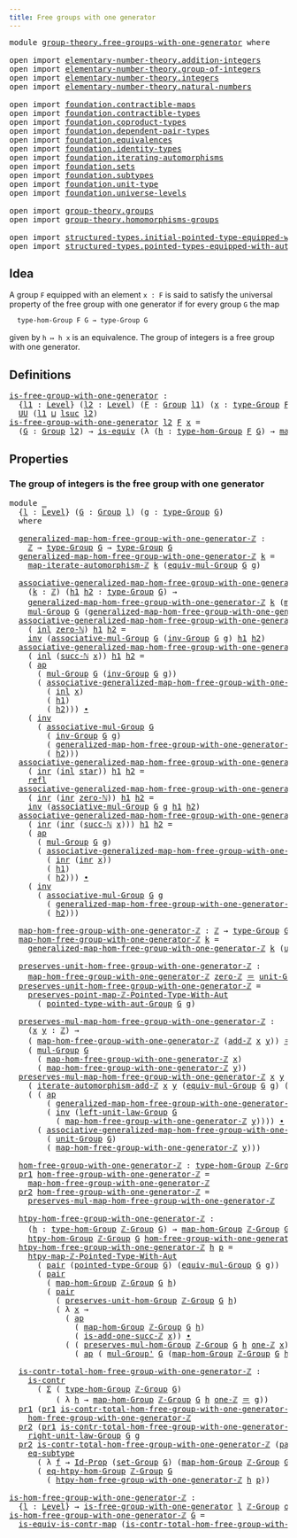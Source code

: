 ```yaml
---
title: Free groups with one generator
---
```


<pre class="Agda"><a id="56" class="Keyword">module</a> <a id="63" href="group-theory.free-groups-with-one-generator.html" class="Module">group-theory.free-groups-with-one-generator</a> <a id="107" class="Keyword">where</a>

<a id="114" class="Keyword">open</a> <a id="119" class="Keyword">import</a> <a id="126" href="elementary-number-theory.addition-integers.html" class="Module">elementary-number-theory.addition-integers</a>
<a id="169" class="Keyword">open</a> <a id="174" class="Keyword">import</a> <a id="181" href="elementary-number-theory.group-of-integers.html" class="Module">elementary-number-theory.group-of-integers</a>
<a id="224" class="Keyword">open</a> <a id="229" class="Keyword">import</a> <a id="236" href="elementary-number-theory.integers.html" class="Module">elementary-number-theory.integers</a>
<a id="270" class="Keyword">open</a> <a id="275" class="Keyword">import</a> <a id="282" href="elementary-number-theory.natural-numbers.html" class="Module">elementary-number-theory.natural-numbers</a>

<a id="324" class="Keyword">open</a> <a id="329" class="Keyword">import</a> <a id="336" href="foundation.contractible-maps.html" class="Module">foundation.contractible-maps</a>
<a id="365" class="Keyword">open</a> <a id="370" class="Keyword">import</a> <a id="377" href="foundation.contractible-types.html" class="Module">foundation.contractible-types</a>
<a id="407" class="Keyword">open</a> <a id="412" class="Keyword">import</a> <a id="419" href="foundation.coproduct-types.html" class="Module">foundation.coproduct-types</a>
<a id="446" class="Keyword">open</a> <a id="451" class="Keyword">import</a> <a id="458" href="foundation.dependent-pair-types.html" class="Module">foundation.dependent-pair-types</a>
<a id="490" class="Keyword">open</a> <a id="495" class="Keyword">import</a> <a id="502" href="foundation.equivalences.html" class="Module">foundation.equivalences</a>
<a id="526" class="Keyword">open</a> <a id="531" class="Keyword">import</a> <a id="538" href="foundation.identity-types.html" class="Module">foundation.identity-types</a>
<a id="564" class="Keyword">open</a> <a id="569" class="Keyword">import</a> <a id="576" href="foundation.iterating-automorphisms.html" class="Module">foundation.iterating-automorphisms</a>
<a id="611" class="Keyword">open</a> <a id="616" class="Keyword">import</a> <a id="623" href="foundation.sets.html" class="Module">foundation.sets</a>
<a id="639" class="Keyword">open</a> <a id="644" class="Keyword">import</a> <a id="651" href="foundation.subtypes.html" class="Module">foundation.subtypes</a>
<a id="671" class="Keyword">open</a> <a id="676" class="Keyword">import</a> <a id="683" href="foundation.unit-type.html" class="Module">foundation.unit-type</a>
<a id="704" class="Keyword">open</a> <a id="709" class="Keyword">import</a> <a id="716" href="foundation.universe-levels.html" class="Module">foundation.universe-levels</a>

<a id="744" class="Keyword">open</a> <a id="749" class="Keyword">import</a> <a id="756" href="group-theory.groups.html" class="Module">group-theory.groups</a>
<a id="776" class="Keyword">open</a> <a id="781" class="Keyword">import</a> <a id="788" href="group-theory.homomorphisms-groups.html" class="Module">group-theory.homomorphisms-groups</a>

<a id="823" class="Keyword">open</a> <a id="828" class="Keyword">import</a> <a id="835" href="structured-types.initial-pointed-type-equipped-with-automorphism.html" class="Module">structured-types.initial-pointed-type-equipped-with-automorphism</a>
<a id="900" class="Keyword">open</a> <a id="905" class="Keyword">import</a> <a id="912" href="structured-types.pointed-types-equipped-with-automorphisms.html" class="Module">structured-types.pointed-types-equipped-with-automorphisms</a>
</pre>
## Idea

A group `F` equipped with an element `x : F` is said to satisfy the universal property of the free group with one generator if for every group `G` the map

```md
  type-hom-Group F G → type-Group G
```

given by `h ↦ h x` is an equivalence. The group of integers is a free group with one generator.

## Definitions

<pre class="Agda"><a id="is-free-group-with-one-generator"></a><a id="1309" href="group-theory.free-groups-with-one-generator.html#1309" class="Function">is-free-group-with-one-generator</a> <a id="1342" class="Symbol">:</a>
  <a id="1346" class="Symbol">{</a><a id="1347" href="group-theory.free-groups-with-one-generator.html#1347" class="Bound">l1</a> <a id="1350" class="Symbol">:</a> <a id="1352" href="Agda.Primitive.html#597" class="Postulate">Level</a><a id="1357" class="Symbol">}</a> <a id="1359" class="Symbol">(</a><a id="1360" href="group-theory.free-groups-with-one-generator.html#1360" class="Bound">l2</a> <a id="1363" class="Symbol">:</a> <a id="1365" href="Agda.Primitive.html#597" class="Postulate">Level</a><a id="1370" class="Symbol">)</a> <a id="1372" class="Symbol">(</a><a id="1373" href="group-theory.free-groups-with-one-generator.html#1373" class="Bound">F</a> <a id="1375" class="Symbol">:</a> <a id="1377" href="group-theory.groups.html#2745" class="Function">Group</a> <a id="1383" href="group-theory.free-groups-with-one-generator.html#1347" class="Bound">l1</a><a id="1385" class="Symbol">)</a> <a id="1387" class="Symbol">(</a><a id="1388" href="group-theory.free-groups-with-one-generator.html#1388" class="Bound">x</a> <a id="1390" class="Symbol">:</a> <a id="1392" href="group-theory.groups.html#2988" class="Function">type-Group</a> <a id="1403" href="group-theory.free-groups-with-one-generator.html#1373" class="Bound">F</a><a id="1404" class="Symbol">)</a> <a id="1406" class="Symbol">→</a>
  <a id="1410" href="foundation-core.universe-levels.html#235" class="Primitive">UU</a> <a id="1413" class="Symbol">(</a><a id="1414" href="group-theory.free-groups-with-one-generator.html#1347" class="Bound">l1</a> <a id="1417" href="Agda.Primitive.html#810" class="Primitive Operator">⊔</a> <a id="1419" href="Agda.Primitive.html#780" class="Primitive">lsuc</a> <a id="1424" href="group-theory.free-groups-with-one-generator.html#1360" class="Bound">l2</a><a id="1426" class="Symbol">)</a>
<a id="1428" href="group-theory.free-groups-with-one-generator.html#1309" class="Function">is-free-group-with-one-generator</a> <a id="1461" href="group-theory.free-groups-with-one-generator.html#1461" class="Bound">l2</a> <a id="1464" href="group-theory.free-groups-with-one-generator.html#1464" class="Bound">F</a> <a id="1466" href="group-theory.free-groups-with-one-generator.html#1466" class="Bound">x</a> <a id="1468" class="Symbol">=</a>
  <a id="1472" class="Symbol">(</a><a id="1473" href="group-theory.free-groups-with-one-generator.html#1473" class="Bound">G</a> <a id="1475" class="Symbol">:</a> <a id="1477" href="group-theory.groups.html#2745" class="Function">Group</a> <a id="1483" href="group-theory.free-groups-with-one-generator.html#1461" class="Bound">l2</a><a id="1485" class="Symbol">)</a> <a id="1487" class="Symbol">→</a> <a id="1489" href="foundation-core.equivalences.html#1556" class="Function">is-equiv</a> <a id="1498" class="Symbol">(λ</a> <a id="1501" class="Symbol">(</a><a id="1502" href="group-theory.free-groups-with-one-generator.html#1502" class="Bound">h</a> <a id="1504" class="Symbol">:</a> <a id="1506" href="group-theory.homomorphisms-groups.html#1635" class="Function">type-hom-Group</a> <a id="1521" href="group-theory.free-groups-with-one-generator.html#1464" class="Bound">F</a> <a id="1523" href="group-theory.free-groups-with-one-generator.html#1473" class="Bound">G</a><a id="1524" class="Symbol">)</a> <a id="1526" class="Symbol">→</a> <a id="1528" href="group-theory.homomorphisms-groups.html#1764" class="Function">map-hom-Group</a> <a id="1542" href="group-theory.free-groups-with-one-generator.html#1464" class="Bound">F</a> <a id="1544" href="group-theory.free-groups-with-one-generator.html#1473" class="Bound">G</a> <a id="1546" href="group-theory.free-groups-with-one-generator.html#1502" class="Bound">h</a> <a id="1548" href="group-theory.free-groups-with-one-generator.html#1466" class="Bound">x</a><a id="1549" class="Symbol">)</a>
</pre>
## Properties

### The group of integers is the free group with one generator

<pre class="Agda"><a id="1643" class="Keyword">module</a> <a id="1650" href="group-theory.free-groups-with-one-generator.html#1650" class="Module">_</a>
  <a id="1654" class="Symbol">{</a><a id="1655" href="group-theory.free-groups-with-one-generator.html#1655" class="Bound">l</a> <a id="1657" class="Symbol">:</a> <a id="1659" href="Agda.Primitive.html#597" class="Postulate">Level</a><a id="1664" class="Symbol">}</a> <a id="1666" class="Symbol">(</a><a id="1667" href="group-theory.free-groups-with-one-generator.html#1667" class="Bound">G</a> <a id="1669" class="Symbol">:</a> <a id="1671" href="group-theory.groups.html#2745" class="Function">Group</a> <a id="1677" href="group-theory.free-groups-with-one-generator.html#1655" class="Bound">l</a><a id="1678" class="Symbol">)</a> <a id="1680" class="Symbol">(</a><a id="1681" href="group-theory.free-groups-with-one-generator.html#1681" class="Bound">g</a> <a id="1683" class="Symbol">:</a> <a id="1685" href="group-theory.groups.html#2988" class="Function">type-Group</a> <a id="1696" href="group-theory.free-groups-with-one-generator.html#1667" class="Bound">G</a><a id="1697" class="Symbol">)</a>
  <a id="1701" class="Keyword">where</a>

  <a id="1710" href="group-theory.free-groups-with-one-generator.html#1710" class="Function">generalized-map-hom-free-group-with-one-generator-ℤ</a> <a id="1762" class="Symbol">:</a>
    <a id="1768" href="elementary-number-theory.integers.html#2078" class="Function">ℤ</a> <a id="1770" class="Symbol">→</a> <a id="1772" href="group-theory.groups.html#2988" class="Function">type-Group</a> <a id="1783" href="group-theory.free-groups-with-one-generator.html#1667" class="Bound">G</a> <a id="1785" class="Symbol">→</a> <a id="1787" href="group-theory.groups.html#2988" class="Function">type-Group</a> <a id="1798" href="group-theory.free-groups-with-one-generator.html#1667" class="Bound">G</a>
  <a id="1802" href="group-theory.free-groups-with-one-generator.html#1710" class="Function">generalized-map-hom-free-group-with-one-generator-ℤ</a> <a id="1854" href="group-theory.free-groups-with-one-generator.html#1854" class="Bound">k</a> <a id="1856" class="Symbol">=</a>
    <a id="1862" href="foundation.iterating-automorphisms.html#2989" class="Function">map-iterate-automorphism-ℤ</a> <a id="1889" href="group-theory.free-groups-with-one-generator.html#1854" class="Bound">k</a> <a id="1891" class="Symbol">(</a><a id="1892" href="group-theory.groups.html#6219" class="Function">equiv-mul-Group</a> <a id="1908" href="group-theory.free-groups-with-one-generator.html#1667" class="Bound">G</a> <a id="1910" href="group-theory.free-groups-with-one-generator.html#1681" class="Bound">g</a><a id="1911" class="Symbol">)</a>

  <a id="1916" href="group-theory.free-groups-with-one-generator.html#1916" class="Function">associative-generalized-map-hom-free-group-with-one-generator-ℤ</a> <a id="1980" class="Symbol">:</a>
    <a id="1986" class="Symbol">(</a><a id="1987" href="group-theory.free-groups-with-one-generator.html#1987" class="Bound">k</a> <a id="1989" class="Symbol">:</a> <a id="1991" href="elementary-number-theory.integers.html#2078" class="Function">ℤ</a><a id="1992" class="Symbol">)</a> <a id="1994" class="Symbol">(</a><a id="1995" href="group-theory.free-groups-with-one-generator.html#1995" class="Bound">h1</a> <a id="1998" href="group-theory.free-groups-with-one-generator.html#1998" class="Bound">h2</a> <a id="2001" class="Symbol">:</a> <a id="2003" href="group-theory.groups.html#2988" class="Function">type-Group</a> <a id="2014" href="group-theory.free-groups-with-one-generator.html#1667" class="Bound">G</a><a id="2015" class="Symbol">)</a> <a id="2017" class="Symbol">→</a>
    <a id="2023" href="group-theory.free-groups-with-one-generator.html#1710" class="Function">generalized-map-hom-free-group-with-one-generator-ℤ</a> <a id="2075" href="group-theory.free-groups-with-one-generator.html#1987" class="Bound">k</a> <a id="2077" class="Symbol">(</a><a id="2078" href="group-theory.groups.html#3233" class="Function">mul-Group</a> <a id="2088" href="group-theory.free-groups-with-one-generator.html#1667" class="Bound">G</a> <a id="2090" href="group-theory.free-groups-with-one-generator.html#1995" class="Bound">h1</a> <a id="2093" href="group-theory.free-groups-with-one-generator.html#1998" class="Bound">h2</a><a id="2095" class="Symbol">)</a> <a id="2097" href="foundation-core.identity-types.html#1865" class="Function Operator">＝</a>
    <a id="2103" href="group-theory.groups.html#3233" class="Function">mul-Group</a> <a id="2113" href="group-theory.free-groups-with-one-generator.html#1667" class="Bound">G</a> <a id="2115" class="Symbol">(</a><a id="2116" href="group-theory.free-groups-with-one-generator.html#1710" class="Function">generalized-map-hom-free-group-with-one-generator-ℤ</a> <a id="2168" href="group-theory.free-groups-with-one-generator.html#1987" class="Bound">k</a> <a id="2170" href="group-theory.free-groups-with-one-generator.html#1995" class="Bound">h1</a><a id="2172" class="Symbol">)</a> <a id="2174" href="group-theory.free-groups-with-one-generator.html#1998" class="Bound">h2</a>
  <a id="2179" href="group-theory.free-groups-with-one-generator.html#1916" class="Function">associative-generalized-map-hom-free-group-with-one-generator-ℤ</a>
    <a id="2247" class="Symbol">(</a> <a id="2249" href="foundation.coproduct-types.html#1249" class="InductiveConstructor">inl</a> <a id="2253" href="elementary-number-theory.natural-numbers.html#1569" class="InductiveConstructor">zero-ℕ</a><a id="2259" class="Symbol">)</a> <a id="2261" href="group-theory.free-groups-with-one-generator.html#2261" class="Bound">h1</a> <a id="2264" href="group-theory.free-groups-with-one-generator.html#2264" class="Bound">h2</a> <a id="2267" class="Symbol">=</a>
    <a id="2273" href="foundation-core.identity-types.html#2729" class="Function">inv</a> <a id="2277" class="Symbol">(</a><a id="2278" href="group-theory.groups.html#3582" class="Function">associative-mul-Group</a> <a id="2300" href="group-theory.free-groups-with-one-generator.html#1667" class="Bound">G</a> <a id="2302" class="Symbol">(</a><a id="2303" href="group-theory.groups.html#4936" class="Function">inv-Group</a> <a id="2313" href="group-theory.free-groups-with-one-generator.html#1667" class="Bound">G</a> <a id="2315" href="group-theory.free-groups-with-one-generator.html#1681" class="Bound">g</a><a id="2316" class="Symbol">)</a> <a id="2318" href="group-theory.free-groups-with-one-generator.html#2261" class="Bound">h1</a> <a id="2321" href="group-theory.free-groups-with-one-generator.html#2264" class="Bound">h2</a><a id="2323" class="Symbol">)</a>
  <a id="2327" href="group-theory.free-groups-with-one-generator.html#1916" class="Function">associative-generalized-map-hom-free-group-with-one-generator-ℤ</a>
    <a id="2395" class="Symbol">(</a> <a id="2397" href="foundation.coproduct-types.html#1249" class="InductiveConstructor">inl</a> <a id="2401" class="Symbol">(</a><a id="2402" href="elementary-number-theory.natural-numbers.html#1582" class="InductiveConstructor">succ-ℕ</a> <a id="2409" href="group-theory.free-groups-with-one-generator.html#2409" class="Bound">x</a><a id="2410" class="Symbol">))</a> <a id="2413" href="group-theory.free-groups-with-one-generator.html#2413" class="Bound">h1</a> <a id="2416" href="group-theory.free-groups-with-one-generator.html#2416" class="Bound">h2</a> <a id="2419" class="Symbol">=</a>
    <a id="2425" class="Symbol">(</a> <a id="2427" href="foundation-core.identity-types.html#4003" class="Function">ap</a>
      <a id="2436" class="Symbol">(</a> <a id="2438" href="group-theory.groups.html#3233" class="Function">mul-Group</a> <a id="2448" href="group-theory.free-groups-with-one-generator.html#1667" class="Bound">G</a> <a id="2450" class="Symbol">(</a><a id="2451" href="group-theory.groups.html#4936" class="Function">inv-Group</a> <a id="2461" href="group-theory.free-groups-with-one-generator.html#1667" class="Bound">G</a> <a id="2463" href="group-theory.free-groups-with-one-generator.html#1681" class="Bound">g</a><a id="2464" class="Symbol">))</a>
      <a id="2473" class="Symbol">(</a> <a id="2475" href="group-theory.free-groups-with-one-generator.html#1916" class="Function">associative-generalized-map-hom-free-group-with-one-generator-ℤ</a>
        <a id="2547" class="Symbol">(</a> <a id="2549" href="foundation.coproduct-types.html#1249" class="InductiveConstructor">inl</a> <a id="2553" href="group-theory.free-groups-with-one-generator.html#2409" class="Bound">x</a><a id="2554" class="Symbol">)</a>
        <a id="2564" class="Symbol">(</a> <a id="2566" href="group-theory.free-groups-with-one-generator.html#2413" class="Bound">h1</a><a id="2568" class="Symbol">)</a>
        <a id="2578" class="Symbol">(</a> <a id="2580" href="group-theory.free-groups-with-one-generator.html#2416" class="Bound">h2</a><a id="2582" class="Symbol">)))</a> <a id="2586" href="foundation-core.identity-types.html#2425" class="Function Operator">∙</a>
    <a id="2592" class="Symbol">(</a> <a id="2594" href="foundation-core.identity-types.html#2729" class="Function">inv</a>
      <a id="2604" class="Symbol">(</a> <a id="2606" href="group-theory.groups.html#3582" class="Function">associative-mul-Group</a> <a id="2628" href="group-theory.free-groups-with-one-generator.html#1667" class="Bound">G</a>
        <a id="2638" class="Symbol">(</a> <a id="2640" href="group-theory.groups.html#4936" class="Function">inv-Group</a> <a id="2650" href="group-theory.free-groups-with-one-generator.html#1667" class="Bound">G</a> <a id="2652" href="group-theory.free-groups-with-one-generator.html#1681" class="Bound">g</a><a id="2653" class="Symbol">)</a>
        <a id="2663" class="Symbol">(</a> <a id="2665" href="group-theory.free-groups-with-one-generator.html#1710" class="Function">generalized-map-hom-free-group-with-one-generator-ℤ</a> <a id="2717" class="Symbol">(</a><a id="2718" href="foundation.coproduct-types.html#1249" class="InductiveConstructor">inl</a> <a id="2722" href="group-theory.free-groups-with-one-generator.html#2409" class="Bound">x</a><a id="2723" class="Symbol">)</a> <a id="2725" href="group-theory.free-groups-with-one-generator.html#2413" class="Bound">h1</a><a id="2727" class="Symbol">)</a>
        <a id="2737" class="Symbol">(</a> <a id="2739" href="group-theory.free-groups-with-one-generator.html#2416" class="Bound">h2</a><a id="2741" class="Symbol">)))</a>
  <a id="2747" href="group-theory.free-groups-with-one-generator.html#1916" class="Function">associative-generalized-map-hom-free-group-with-one-generator-ℤ</a>
    <a id="2815" class="Symbol">(</a> <a id="2817" href="foundation.coproduct-types.html#1267" class="InductiveConstructor">inr</a> <a id="2821" class="Symbol">(</a><a id="2822" href="foundation.coproduct-types.html#1249" class="InductiveConstructor">inl</a> <a id="2826" href="foundation.unit-type.html#1108" class="InductiveConstructor">star</a><a id="2830" class="Symbol">))</a> <a id="2833" href="group-theory.free-groups-with-one-generator.html#2833" class="Bound">h1</a> <a id="2836" href="group-theory.free-groups-with-one-generator.html#2836" class="Bound">h2</a> <a id="2839" class="Symbol">=</a>
    <a id="2845" href="foundation-core.identity-types.html#1820" class="InductiveConstructor">refl</a>
  <a id="2852" href="group-theory.free-groups-with-one-generator.html#1916" class="Function">associative-generalized-map-hom-free-group-with-one-generator-ℤ</a>
    <a id="2920" class="Symbol">(</a> <a id="2922" href="foundation.coproduct-types.html#1267" class="InductiveConstructor">inr</a> <a id="2926" class="Symbol">(</a><a id="2927" href="foundation.coproduct-types.html#1267" class="InductiveConstructor">inr</a> <a id="2931" href="elementary-number-theory.natural-numbers.html#1569" class="InductiveConstructor">zero-ℕ</a><a id="2937" class="Symbol">))</a> <a id="2940" href="group-theory.free-groups-with-one-generator.html#2940" class="Bound">h1</a> <a id="2943" href="group-theory.free-groups-with-one-generator.html#2943" class="Bound">h2</a> <a id="2946" class="Symbol">=</a>
    <a id="2952" href="foundation-core.identity-types.html#2729" class="Function">inv</a> <a id="2956" class="Symbol">(</a><a id="2957" href="group-theory.groups.html#3582" class="Function">associative-mul-Group</a> <a id="2979" href="group-theory.free-groups-with-one-generator.html#1667" class="Bound">G</a> <a id="2981" href="group-theory.free-groups-with-one-generator.html#1681" class="Bound">g</a> <a id="2983" href="group-theory.free-groups-with-one-generator.html#2940" class="Bound">h1</a> <a id="2986" href="group-theory.free-groups-with-one-generator.html#2943" class="Bound">h2</a><a id="2988" class="Symbol">)</a>
  <a id="2992" href="group-theory.free-groups-with-one-generator.html#1916" class="Function">associative-generalized-map-hom-free-group-with-one-generator-ℤ</a>
    <a id="3060" class="Symbol">(</a> <a id="3062" href="foundation.coproduct-types.html#1267" class="InductiveConstructor">inr</a> <a id="3066" class="Symbol">(</a><a id="3067" href="foundation.coproduct-types.html#1267" class="InductiveConstructor">inr</a> <a id="3071" class="Symbol">(</a><a id="3072" href="elementary-number-theory.natural-numbers.html#1582" class="InductiveConstructor">succ-ℕ</a> <a id="3079" href="group-theory.free-groups-with-one-generator.html#3079" class="Bound">x</a><a id="3080" class="Symbol">)))</a> <a id="3084" href="group-theory.free-groups-with-one-generator.html#3084" class="Bound">h1</a> <a id="3087" href="group-theory.free-groups-with-one-generator.html#3087" class="Bound">h2</a> <a id="3090" class="Symbol">=</a>
    <a id="3096" class="Symbol">(</a> <a id="3098" href="foundation-core.identity-types.html#4003" class="Function">ap</a>
      <a id="3107" class="Symbol">(</a> <a id="3109" href="group-theory.groups.html#3233" class="Function">mul-Group</a> <a id="3119" href="group-theory.free-groups-with-one-generator.html#1667" class="Bound">G</a> <a id="3121" href="group-theory.free-groups-with-one-generator.html#1681" class="Bound">g</a><a id="3122" class="Symbol">)</a>
      <a id="3130" class="Symbol">(</a> <a id="3132" href="group-theory.free-groups-with-one-generator.html#1916" class="Function">associative-generalized-map-hom-free-group-with-one-generator-ℤ</a>
        <a id="3204" class="Symbol">(</a> <a id="3206" href="foundation.coproduct-types.html#1267" class="InductiveConstructor">inr</a> <a id="3210" class="Symbol">(</a><a id="3211" href="foundation.coproduct-types.html#1267" class="InductiveConstructor">inr</a> <a id="3215" href="group-theory.free-groups-with-one-generator.html#3079" class="Bound">x</a><a id="3216" class="Symbol">))</a>
        <a id="3227" class="Symbol">(</a> <a id="3229" href="group-theory.free-groups-with-one-generator.html#3084" class="Bound">h1</a><a id="3231" class="Symbol">)</a>
        <a id="3241" class="Symbol">(</a> <a id="3243" href="group-theory.free-groups-with-one-generator.html#3087" class="Bound">h2</a><a id="3245" class="Symbol">)))</a> <a id="3249" href="foundation-core.identity-types.html#2425" class="Function Operator">∙</a>
    <a id="3255" class="Symbol">(</a> <a id="3257" href="foundation-core.identity-types.html#2729" class="Function">inv</a>
      <a id="3267" class="Symbol">(</a> <a id="3269" href="group-theory.groups.html#3582" class="Function">associative-mul-Group</a> <a id="3291" href="group-theory.free-groups-with-one-generator.html#1667" class="Bound">G</a> <a id="3293" href="group-theory.free-groups-with-one-generator.html#1681" class="Bound">g</a>
        <a id="3303" class="Symbol">(</a> <a id="3305" href="group-theory.free-groups-with-one-generator.html#1710" class="Function">generalized-map-hom-free-group-with-one-generator-ℤ</a> <a id="3357" class="Symbol">(</a><a id="3358" href="foundation.coproduct-types.html#1267" class="InductiveConstructor">inr</a> <a id="3362" class="Symbol">(</a><a id="3363" href="foundation.coproduct-types.html#1267" class="InductiveConstructor">inr</a> <a id="3367" href="group-theory.free-groups-with-one-generator.html#3079" class="Bound">x</a><a id="3368" class="Symbol">))</a> <a id="3371" href="group-theory.free-groups-with-one-generator.html#3084" class="Bound">h1</a><a id="3373" class="Symbol">)</a>
        <a id="3383" class="Symbol">(</a> <a id="3385" href="group-theory.free-groups-with-one-generator.html#3087" class="Bound">h2</a><a id="3387" class="Symbol">)))</a>
  
  <a id="3396" href="group-theory.free-groups-with-one-generator.html#3396" class="Function">map-hom-free-group-with-one-generator-ℤ</a> <a id="3436" class="Symbol">:</a> <a id="3438" href="elementary-number-theory.integers.html#2078" class="Function">ℤ</a> <a id="3440" class="Symbol">→</a> <a id="3442" href="group-theory.groups.html#2988" class="Function">type-Group</a> <a id="3453" href="group-theory.free-groups-with-one-generator.html#1667" class="Bound">G</a>
  <a id="3457" href="group-theory.free-groups-with-one-generator.html#3396" class="Function">map-hom-free-group-with-one-generator-ℤ</a> <a id="3497" href="group-theory.free-groups-with-one-generator.html#3497" class="Bound">k</a> <a id="3499" class="Symbol">=</a>
    <a id="3505" href="group-theory.free-groups-with-one-generator.html#1710" class="Function">generalized-map-hom-free-group-with-one-generator-ℤ</a> <a id="3557" href="group-theory.free-groups-with-one-generator.html#3497" class="Bound">k</a> <a id="3559" class="Symbol">(</a><a id="3560" href="group-theory.groups.html#4032" class="Function">unit-Group</a> <a id="3571" href="group-theory.free-groups-with-one-generator.html#1667" class="Bound">G</a><a id="3572" class="Symbol">)</a>

  <a id="3577" href="group-theory.free-groups-with-one-generator.html#3577" class="Function">preserves-unit-hom-free-group-with-one-generator-ℤ</a> <a id="3628" class="Symbol">:</a>
    <a id="3634" href="group-theory.free-groups-with-one-generator.html#3396" class="Function">map-hom-free-group-with-one-generator-ℤ</a> <a id="3674" href="elementary-number-theory.integers.html#2321" class="Function">zero-ℤ</a> <a id="3681" href="foundation-core.identity-types.html#1865" class="Function Operator">＝</a> <a id="3683" href="group-theory.groups.html#4032" class="Function">unit-Group</a> <a id="3694" href="group-theory.free-groups-with-one-generator.html#1667" class="Bound">G</a>
  <a id="3698" href="group-theory.free-groups-with-one-generator.html#3577" class="Function">preserves-unit-hom-free-group-with-one-generator-ℤ</a> <a id="3749" class="Symbol">=</a>
    <a id="3755" href="structured-types.initial-pointed-type-equipped-with-automorphism.html#1512" class="Function">preserves-point-map-ℤ-Pointed-Type-With-Aut</a>
      <a id="3805" class="Symbol">(</a> <a id="3807" href="group-theory.groups.html#11862" class="Function">pointed-type-with-aut-Group</a> <a id="3835" href="group-theory.free-groups-with-one-generator.html#1667" class="Bound">G</a> <a id="3837" href="group-theory.free-groups-with-one-generator.html#1681" class="Bound">g</a><a id="3838" class="Symbol">)</a>

  <a id="3843" href="group-theory.free-groups-with-one-generator.html#3843" class="Function">preserves-mul-map-hom-free-group-with-one-generator-ℤ</a> <a id="3897" class="Symbol">:</a>
    <a id="3903" class="Symbol">(</a><a id="3904" href="group-theory.free-groups-with-one-generator.html#3904" class="Bound">x</a> <a id="3906" href="group-theory.free-groups-with-one-generator.html#3906" class="Bound">y</a> <a id="3908" class="Symbol">:</a> <a id="3910" href="elementary-number-theory.integers.html#2078" class="Function">ℤ</a><a id="3911" class="Symbol">)</a> <a id="3913" class="Symbol">→</a>
    <a id="3919" class="Symbol">(</a> <a id="3921" href="group-theory.free-groups-with-one-generator.html#3396" class="Function">map-hom-free-group-with-one-generator-ℤ</a> <a id="3961" class="Symbol">(</a><a id="3962" href="elementary-number-theory.addition-integers.html#1631" class="Function">add-ℤ</a> <a id="3968" href="group-theory.free-groups-with-one-generator.html#3904" class="Bound">x</a> <a id="3970" href="group-theory.free-groups-with-one-generator.html#3906" class="Bound">y</a><a id="3971" class="Symbol">))</a> <a id="3974" href="foundation-core.identity-types.html#1865" class="Function Operator">＝</a>
    <a id="3980" class="Symbol">(</a> <a id="3982" href="group-theory.groups.html#3233" class="Function">mul-Group</a> <a id="3992" href="group-theory.free-groups-with-one-generator.html#1667" class="Bound">G</a>
      <a id="4000" class="Symbol">(</a> <a id="4002" href="group-theory.free-groups-with-one-generator.html#3396" class="Function">map-hom-free-group-with-one-generator-ℤ</a> <a id="4042" href="group-theory.free-groups-with-one-generator.html#3904" class="Bound">x</a><a id="4043" class="Symbol">)</a>
      <a id="4051" class="Symbol">(</a> <a id="4053" href="group-theory.free-groups-with-one-generator.html#3396" class="Function">map-hom-free-group-with-one-generator-ℤ</a> <a id="4093" href="group-theory.free-groups-with-one-generator.html#3906" class="Bound">y</a><a id="4094" class="Symbol">))</a>
  <a id="4099" href="group-theory.free-groups-with-one-generator.html#3843" class="Function">preserves-mul-map-hom-free-group-with-one-generator-ℤ</a> <a id="4153" href="group-theory.free-groups-with-one-generator.html#4153" class="Bound">x</a> <a id="4155" href="group-theory.free-groups-with-one-generator.html#4155" class="Bound">y</a> <a id="4157" class="Symbol">=</a>
    <a id="4163" class="Symbol">(</a> <a id="4165" href="foundation.iterating-automorphisms.html#9298" class="Function">iterate-automorphism-add-ℤ</a> <a id="4192" href="group-theory.free-groups-with-one-generator.html#4153" class="Bound">x</a> <a id="4194" href="group-theory.free-groups-with-one-generator.html#4155" class="Bound">y</a> <a id="4196" class="Symbol">(</a><a id="4197" href="group-theory.groups.html#6219" class="Function">equiv-mul-Group</a> <a id="4213" href="group-theory.free-groups-with-one-generator.html#1667" class="Bound">G</a> <a id="4215" href="group-theory.free-groups-with-one-generator.html#1681" class="Bound">g</a><a id="4216" class="Symbol">)</a> <a id="4218" class="Symbol">(</a><a id="4219" href="group-theory.groups.html#4032" class="Function">unit-Group</a> <a id="4230" href="group-theory.free-groups-with-one-generator.html#1667" class="Bound">G</a><a id="4231" class="Symbol">))</a> <a id="4234" href="foundation-core.identity-types.html#2425" class="Function Operator">∙</a>
    <a id="4240" class="Symbol">(</a> <a id="4242" class="Symbol">(</a> <a id="4244" href="foundation-core.identity-types.html#4003" class="Function">ap</a>
        <a id="4255" class="Symbol">(</a> <a id="4257" href="group-theory.free-groups-with-one-generator.html#1710" class="Function">generalized-map-hom-free-group-with-one-generator-ℤ</a> <a id="4309" href="group-theory.free-groups-with-one-generator.html#4153" class="Bound">x</a><a id="4310" class="Symbol">)</a>
        <a id="4320" class="Symbol">(</a> <a id="4322" href="foundation-core.identity-types.html#2729" class="Function">inv</a> <a id="4326" class="Symbol">(</a><a id="4327" href="group-theory.groups.html#4449" class="Function">left-unit-law-Group</a> <a id="4347" href="group-theory.free-groups-with-one-generator.html#1667" class="Bound">G</a>
          <a id="4359" class="Symbol">(</a> <a id="4361" href="group-theory.free-groups-with-one-generator.html#3396" class="Function">map-hom-free-group-with-one-generator-ℤ</a> <a id="4401" href="group-theory.free-groups-with-one-generator.html#4155" class="Bound">y</a><a id="4402" class="Symbol">))))</a> <a id="4407" href="foundation-core.identity-types.html#2425" class="Function Operator">∙</a>
      <a id="4415" class="Symbol">(</a> <a id="4417" href="group-theory.free-groups-with-one-generator.html#1916" class="Function">associative-generalized-map-hom-free-group-with-one-generator-ℤ</a> <a id="4481" href="group-theory.free-groups-with-one-generator.html#4153" class="Bound">x</a>
        <a id="4491" class="Symbol">(</a> <a id="4493" href="group-theory.groups.html#4032" class="Function">unit-Group</a> <a id="4504" href="group-theory.free-groups-with-one-generator.html#1667" class="Bound">G</a><a id="4505" class="Symbol">)</a>
        <a id="4515" class="Symbol">(</a> <a id="4517" href="group-theory.free-groups-with-one-generator.html#3396" class="Function">map-hom-free-group-with-one-generator-ℤ</a> <a id="4557" href="group-theory.free-groups-with-one-generator.html#4155" class="Bound">y</a><a id="4558" class="Symbol">)))</a>

  <a id="4565" href="group-theory.free-groups-with-one-generator.html#4565" class="Function">hom-free-group-with-one-generator-ℤ</a> <a id="4601" class="Symbol">:</a> <a id="4603" href="group-theory.homomorphisms-groups.html#1635" class="Function">type-hom-Group</a> <a id="4618" href="elementary-number-theory.group-of-integers.html#658" class="Function">ℤ-Group</a> <a id="4626" href="group-theory.free-groups-with-one-generator.html#1667" class="Bound">G</a>
  <a id="4630" href="foundation-core.dependent-pair-types.html#605" class="Field">pr1</a> <a id="4634" href="group-theory.free-groups-with-one-generator.html#4565" class="Function">hom-free-group-with-one-generator-ℤ</a> <a id="4670" class="Symbol">=</a>
    <a id="4676" href="group-theory.free-groups-with-one-generator.html#3396" class="Function">map-hom-free-group-with-one-generator-ℤ</a>
  <a id="4718" href="foundation-core.dependent-pair-types.html#617" class="Field">pr2</a> <a id="4722" href="group-theory.free-groups-with-one-generator.html#4565" class="Function">hom-free-group-with-one-generator-ℤ</a> <a id="4758" class="Symbol">=</a>
    <a id="4764" href="group-theory.free-groups-with-one-generator.html#3843" class="Function">preserves-mul-map-hom-free-group-with-one-generator-ℤ</a>

  <a id="4821" href="group-theory.free-groups-with-one-generator.html#4821" class="Function">htpy-hom-free-group-with-one-generator-ℤ</a> <a id="4862" class="Symbol">:</a>
    <a id="4868" class="Symbol">(</a><a id="4869" href="group-theory.free-groups-with-one-generator.html#4869" class="Bound">h</a> <a id="4871" class="Symbol">:</a> <a id="4873" href="group-theory.homomorphisms-groups.html#1635" class="Function">type-hom-Group</a> <a id="4888" href="elementary-number-theory.group-of-integers.html#658" class="Function">ℤ-Group</a> <a id="4896" href="group-theory.free-groups-with-one-generator.html#1667" class="Bound">G</a><a id="4897" class="Symbol">)</a> <a id="4899" class="Symbol">→</a> <a id="4901" href="group-theory.homomorphisms-groups.html#1764" class="Function">map-hom-Group</a> <a id="4915" href="elementary-number-theory.group-of-integers.html#658" class="Function">ℤ-Group</a> <a id="4923" href="group-theory.free-groups-with-one-generator.html#1667" class="Bound">G</a> <a id="4925" href="group-theory.free-groups-with-one-generator.html#4869" class="Bound">h</a> <a id="4927" href="elementary-number-theory.integers.html#2563" class="Function">one-ℤ</a> <a id="4933" href="foundation-core.identity-types.html#1865" class="Function Operator">＝</a> <a id="4935" href="group-theory.free-groups-with-one-generator.html#1681" class="Bound">g</a> <a id="4937" class="Symbol">→</a>
    <a id="4943" href="group-theory.homomorphisms-groups.html#2690" class="Function">htpy-hom-Group</a> <a id="4958" href="elementary-number-theory.group-of-integers.html#658" class="Function">ℤ-Group</a> <a id="4966" href="group-theory.free-groups-with-one-generator.html#1667" class="Bound">G</a> <a id="4968" href="group-theory.free-groups-with-one-generator.html#4565" class="Function">hom-free-group-with-one-generator-ℤ</a> <a id="5004" href="group-theory.free-groups-with-one-generator.html#4869" class="Bound">h</a>
  <a id="5008" href="group-theory.free-groups-with-one-generator.html#4821" class="Function">htpy-hom-free-group-with-one-generator-ℤ</a> <a id="5049" href="group-theory.free-groups-with-one-generator.html#5049" class="Bound">h</a> <a id="5051" href="group-theory.free-groups-with-one-generator.html#5051" class="Bound">p</a> <a id="5053" class="Symbol">=</a>
    <a id="5059" href="structured-types.initial-pointed-type-equipped-with-automorphism.html#2493" class="Function">htpy-map-ℤ-Pointed-Type-With-Aut</a>
      <a id="5098" class="Symbol">(</a> <a id="5100" href="foundation-core.dependent-pair-types.html#588" class="InductiveConstructor">pair</a> <a id="5105" class="Symbol">(</a><a id="5106" href="group-theory.groups.html#4709" class="Function">pointed-type-Group</a> <a id="5125" href="group-theory.free-groups-with-one-generator.html#1667" class="Bound">G</a><a id="5126" class="Symbol">)</a> <a id="5128" class="Symbol">(</a><a id="5129" href="group-theory.groups.html#6219" class="Function">equiv-mul-Group</a> <a id="5145" href="group-theory.free-groups-with-one-generator.html#1667" class="Bound">G</a> <a id="5147" href="group-theory.free-groups-with-one-generator.html#1681" class="Bound">g</a><a id="5148" class="Symbol">))</a>
      <a id="5157" class="Symbol">(</a> <a id="5159" href="foundation-core.dependent-pair-types.html#588" class="InductiveConstructor">pair</a>
        <a id="5172" class="Symbol">(</a> <a id="5174" href="group-theory.homomorphisms-groups.html#1764" class="Function">map-hom-Group</a> <a id="5188" href="elementary-number-theory.group-of-integers.html#658" class="Function">ℤ-Group</a> <a id="5196" href="group-theory.free-groups-with-one-generator.html#1667" class="Bound">G</a> <a id="5198" href="group-theory.free-groups-with-one-generator.html#5049" class="Bound">h</a><a id="5199" class="Symbol">)</a>
        <a id="5209" class="Symbol">(</a> <a id="5211" href="foundation-core.dependent-pair-types.html#588" class="InductiveConstructor">pair</a>
          <a id="5226" class="Symbol">(</a> <a id="5228" href="group-theory.homomorphisms-groups.html#5817" class="Function">preserves-unit-hom-Group</a> <a id="5253" href="elementary-number-theory.group-of-integers.html#658" class="Function">ℤ-Group</a> <a id="5261" href="group-theory.free-groups-with-one-generator.html#1667" class="Bound">G</a> <a id="5263" href="group-theory.free-groups-with-one-generator.html#5049" class="Bound">h</a><a id="5264" class="Symbol">)</a>
          <a id="5276" class="Symbol">(</a> <a id="5278" class="Symbol">λ</a> <a id="5280" href="group-theory.free-groups-with-one-generator.html#5280" class="Bound">x</a> <a id="5282" class="Symbol">→</a>
            <a id="5296" class="Symbol">(</a> <a id="5298" href="foundation-core.identity-types.html#4003" class="Function">ap</a>
              <a id="5315" class="Symbol">(</a> <a id="5317" href="group-theory.homomorphisms-groups.html#1764" class="Function">map-hom-Group</a> <a id="5331" href="elementary-number-theory.group-of-integers.html#658" class="Function">ℤ-Group</a> <a id="5339" href="group-theory.free-groups-with-one-generator.html#1667" class="Bound">G</a> <a id="5341" href="group-theory.free-groups-with-one-generator.html#5049" class="Bound">h</a><a id="5342" class="Symbol">)</a>
              <a id="5358" class="Symbol">(</a> <a id="5360" href="elementary-number-theory.addition-integers.html#4925" class="Function">is-add-one-succ-ℤ</a> <a id="5378" href="group-theory.free-groups-with-one-generator.html#5280" class="Bound">x</a><a id="5379" class="Symbol">))</a> <a id="5382" href="foundation-core.identity-types.html#2425" class="Function Operator">∙</a>
            <a id="5396" class="Symbol">(</a> <a id="5398" class="Symbol">(</a> <a id="5400" href="group-theory.homomorphisms-groups.html#1850" class="Function">preserves-mul-hom-Group</a> <a id="5424" href="elementary-number-theory.group-of-integers.html#658" class="Function">ℤ-Group</a> <a id="5432" href="group-theory.free-groups-with-one-generator.html#1667" class="Bound">G</a> <a id="5434" href="group-theory.free-groups-with-one-generator.html#5049" class="Bound">h</a> <a id="5436" href="elementary-number-theory.integers.html#2563" class="Function">one-ℤ</a> <a id="5442" href="group-theory.free-groups-with-one-generator.html#5280" class="Bound">x</a><a id="5443" class="Symbol">)</a> <a id="5445" href="foundation-core.identity-types.html#2425" class="Function Operator">∙</a>
              <a id="5461" class="Symbol">(</a> <a id="5463" href="foundation-core.identity-types.html#4003" class="Function">ap</a> <a id="5466" class="Symbol">(</a> <a id="5468" href="group-theory.groups.html#3494" class="Function">mul-Group&#39;</a> <a id="5479" href="group-theory.free-groups-with-one-generator.html#1667" class="Bound">G</a> <a id="5481" class="Symbol">(</a><a id="5482" href="group-theory.homomorphisms-groups.html#1764" class="Function">map-hom-Group</a> <a id="5496" href="elementary-number-theory.group-of-integers.html#658" class="Function">ℤ-Group</a> <a id="5504" href="group-theory.free-groups-with-one-generator.html#1667" class="Bound">G</a> <a id="5506" href="group-theory.free-groups-with-one-generator.html#5049" class="Bound">h</a> <a id="5508" href="group-theory.free-groups-with-one-generator.html#5280" class="Bound">x</a><a id="5509" class="Symbol">))</a> <a id="5512" href="group-theory.free-groups-with-one-generator.html#5051" class="Bound">p</a><a id="5513" class="Symbol">)))))</a>

  <a id="5522" href="group-theory.free-groups-with-one-generator.html#5522" class="Function">is-contr-total-hom-free-group-with-one-generator-ℤ</a> <a id="5573" class="Symbol">:</a>
    <a id="5579" href="foundation-core.contractible-types.html#1006" class="Function">is-contr</a>
      <a id="5594" class="Symbol">(</a> <a id="5596" href="foundation-core.dependent-pair-types.html#515" class="Record">Σ</a> <a id="5598" class="Symbol">(</a> <a id="5600" href="group-theory.homomorphisms-groups.html#1635" class="Function">type-hom-Group</a> <a id="5615" href="elementary-number-theory.group-of-integers.html#658" class="Function">ℤ-Group</a> <a id="5623" href="group-theory.free-groups-with-one-generator.html#1667" class="Bound">G</a><a id="5624" class="Symbol">)</a>
          <a id="5636" class="Symbol">(</a> <a id="5638" class="Symbol">λ</a> <a id="5640" href="group-theory.free-groups-with-one-generator.html#5640" class="Bound">h</a> <a id="5642" class="Symbol">→</a> <a id="5644" href="group-theory.homomorphisms-groups.html#1764" class="Function">map-hom-Group</a> <a id="5658" href="elementary-number-theory.group-of-integers.html#658" class="Function">ℤ-Group</a> <a id="5666" href="group-theory.free-groups-with-one-generator.html#1667" class="Bound">G</a> <a id="5668" href="group-theory.free-groups-with-one-generator.html#5640" class="Bound">h</a> <a id="5670" href="elementary-number-theory.integers.html#2563" class="Function">one-ℤ</a> <a id="5676" href="foundation-core.identity-types.html#1865" class="Function Operator">＝</a> <a id="5678" href="group-theory.free-groups-with-one-generator.html#1681" class="Bound">g</a><a id="5679" class="Symbol">))</a>
  <a id="5684" href="foundation-core.dependent-pair-types.html#605" class="Field">pr1</a> <a id="5688" class="Symbol">(</a><a id="5689" href="foundation-core.dependent-pair-types.html#605" class="Field">pr1</a> <a id="5693" href="group-theory.free-groups-with-one-generator.html#5522" class="Function">is-contr-total-hom-free-group-with-one-generator-ℤ</a><a id="5743" class="Symbol">)</a> <a id="5745" class="Symbol">=</a>
    <a id="5751" href="group-theory.free-groups-with-one-generator.html#4565" class="Function">hom-free-group-with-one-generator-ℤ</a>
  <a id="5789" href="foundation-core.dependent-pair-types.html#617" class="Field">pr2</a> <a id="5793" class="Symbol">(</a><a id="5794" href="foundation-core.dependent-pair-types.html#605" class="Field">pr1</a> <a id="5798" href="group-theory.free-groups-with-one-generator.html#5522" class="Function">is-contr-total-hom-free-group-with-one-generator-ℤ</a><a id="5848" class="Symbol">)</a> <a id="5850" class="Symbol">=</a>
    <a id="5856" href="group-theory.groups.html#4579" class="Function">right-unit-law-Group</a> <a id="5877" href="group-theory.free-groups-with-one-generator.html#1667" class="Bound">G</a> <a id="5879" href="group-theory.free-groups-with-one-generator.html#1681" class="Bound">g</a>
  <a id="5883" href="foundation-core.dependent-pair-types.html#617" class="Field">pr2</a> <a id="5887" href="group-theory.free-groups-with-one-generator.html#5522" class="Function">is-contr-total-hom-free-group-with-one-generator-ℤ</a> <a id="5938" class="Symbol">(</a><a id="5939" href="foundation-core.dependent-pair-types.html#588" class="InductiveConstructor">pair</a> <a id="5944" href="group-theory.free-groups-with-one-generator.html#5944" class="Bound">h</a> <a id="5946" href="group-theory.free-groups-with-one-generator.html#5946" class="Bound">p</a><a id="5947" class="Symbol">)</a> <a id="5949" class="Symbol">=</a>
    <a id="5955" href="foundation-core.subtypes.html#3438" class="Function">eq-subtype</a>
      <a id="5972" class="Symbol">(</a> <a id="5974" class="Symbol">λ</a> <a id="5976" href="group-theory.free-groups-with-one-generator.html#5976" class="Bound">f</a> <a id="5978" class="Symbol">→</a> <a id="5980" href="foundation-core.sets.html#1420" class="Function">Id-Prop</a> <a id="5988" class="Symbol">(</a><a id="5989" href="group-theory.groups.html#2928" class="Function">set-Group</a> <a id="5999" href="group-theory.free-groups-with-one-generator.html#1667" class="Bound">G</a><a id="6000" class="Symbol">)</a> <a id="6002" class="Symbol">(</a><a id="6003" href="group-theory.homomorphisms-groups.html#1764" class="Function">map-hom-Group</a> <a id="6017" href="elementary-number-theory.group-of-integers.html#658" class="Function">ℤ-Group</a> <a id="6025" href="group-theory.free-groups-with-one-generator.html#1667" class="Bound">G</a> <a id="6027" href="group-theory.free-groups-with-one-generator.html#5976" class="Bound">f</a> <a id="6029" href="elementary-number-theory.integers.html#2563" class="Function">one-ℤ</a><a id="6034" class="Symbol">)</a> <a id="6036" href="group-theory.free-groups-with-one-generator.html#1681" class="Bound">g</a><a id="6037" class="Symbol">)</a>
      <a id="6045" class="Symbol">(</a> <a id="6047" href="group-theory.homomorphisms-groups.html#3927" class="Function">eq-htpy-hom-Group</a> <a id="6065" href="elementary-number-theory.group-of-integers.html#658" class="Function">ℤ-Group</a> <a id="6073" href="group-theory.free-groups-with-one-generator.html#1667" class="Bound">G</a>
        <a id="6083" class="Symbol">(</a> <a id="6085" href="group-theory.free-groups-with-one-generator.html#4821" class="Function">htpy-hom-free-group-with-one-generator-ℤ</a> <a id="6126" href="group-theory.free-groups-with-one-generator.html#5944" class="Bound">h</a> <a id="6128" href="group-theory.free-groups-with-one-generator.html#5946" class="Bound">p</a><a id="6129" class="Symbol">))</a>

<a id="is-hom-free-group-with-one-generator-ℤ"></a><a id="6133" href="group-theory.free-groups-with-one-generator.html#6133" class="Function">is-hom-free-group-with-one-generator-ℤ</a> <a id="6172" class="Symbol">:</a>
  <a id="6176" class="Symbol">{</a><a id="6177" href="group-theory.free-groups-with-one-generator.html#6177" class="Bound">l</a> <a id="6179" class="Symbol">:</a> <a id="6181" href="Agda.Primitive.html#597" class="Postulate">Level</a><a id="6186" class="Symbol">}</a> <a id="6188" class="Symbol">→</a> <a id="6190" href="group-theory.free-groups-with-one-generator.html#1309" class="Function">is-free-group-with-one-generator</a> <a id="6223" href="group-theory.free-groups-with-one-generator.html#6177" class="Bound">l</a> <a id="6225" href="elementary-number-theory.group-of-integers.html#658" class="Function">ℤ-Group</a> <a id="6233" href="elementary-number-theory.integers.html#2563" class="Function">one-ℤ</a>
<a id="6239" href="group-theory.free-groups-with-one-generator.html#6133" class="Function">is-hom-free-group-with-one-generator-ℤ</a> <a id="6278" href="group-theory.free-groups-with-one-generator.html#6278" class="Bound">G</a> <a id="6280" class="Symbol">=</a>
  <a id="6284" href="foundation-core.contractible-maps.html#2380" class="Function">is-equiv-is-contr-map</a> <a id="6306" class="Symbol">(</a><a id="6307" href="group-theory.free-groups-with-one-generator.html#5522" class="Function">is-contr-total-hom-free-group-with-one-generator-ℤ</a> <a id="6358" href="group-theory.free-groups-with-one-generator.html#6278" class="Bound">G</a><a id="6359" class="Symbol">)</a>
</pre>